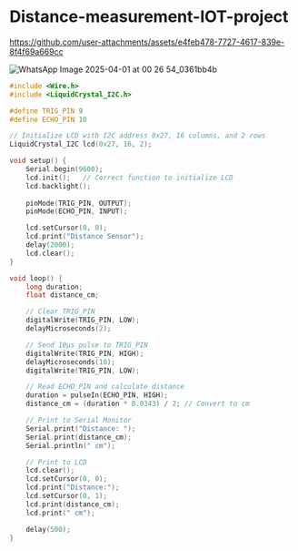 # Distance-measurement-IOT-project

https://github.com/user-attachments/assets/e4feb478-7727-4617-839e-8f4f69a669cc

![WhatsApp Image 2025-04-01 at 00 26 54_0361bb4b](https://github.com/user-attachments/assets/23872c8c-6b9c-4f30-a840-211c6a761ebe)

```c++
#include <Wire.h>
#include <LiquidCrystal_I2C.h>

#define TRIG_PIN 9
#define ECHO_PIN 10

// Initialize LCD with I2C address 0x27, 16 columns, and 2 rows
LiquidCrystal_I2C lcd(0x27, 16, 2);

void setup() {
    Serial.begin(9600);  
    lcd.init();   // Correct function to initialize LCD
    lcd.backlight();
    
    pinMode(TRIG_PIN, OUTPUT);
    pinMode(ECHO_PIN, INPUT);

    lcd.setCursor(0, 0);
    lcd.print("Distance Sensor");
    delay(2000);
    lcd.clear();
}

void loop() {
    long duration;
    float distance_cm;

    // Clear TRIG_PIN
    digitalWrite(TRIG_PIN, LOW);
    delayMicroseconds(2);

    // Send 10µs pulse to TRIG_PIN
    digitalWrite(TRIG_PIN, HIGH);
    delayMicroseconds(10);
    digitalWrite(TRIG_PIN, LOW);

    // Read ECHO_PIN and calculate distance
    duration = pulseIn(ECHO_PIN, HIGH);
    distance_cm = (duration * 0.0343) / 2; // Convert to cm

    // Print to Serial Monitor
    Serial.print("Distance: ");
    Serial.print(distance_cm);
    Serial.println(" cm");

    // Print to LCD
    lcd.clear();
    lcd.setCursor(0, 0);
    lcd.print("Distance:");
    lcd.setCursor(0, 1);
    lcd.print(distance_cm);
    lcd.print(" cm");

    delay(500);
}
```
